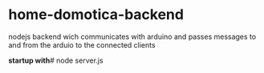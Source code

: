 # home-domotica-backend
nodejs backend wich communicates with arduino and passes messages to and from the arduio to the connected clients

**startup with**#
  node server.js
